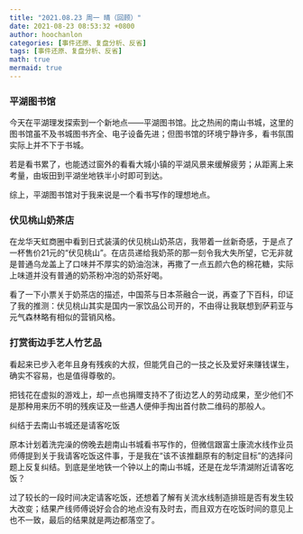 ```yaml
---
title: "2021.08.23 周一 晴（回顾）"
date: 2021-08-23 08:53:32 +0800
author: hoochanlon
categories: [事件还原、复盘分析、反省]
tags: [事件还原、复盘分析、反省]
math: true
mermaid: true
---
```

### 平湖图书馆

今天在平湖理发探索到一个新地点——平湖图书馆。比之热闹的南山书城，这里的图书馆虽不及书城图书齐全、电子设备先进；但图书馆的环境宁静许多，看书氛围实际上并不下于书城。

若是看书累了，也能透过窗外的看看大城小镇的平湖风景来缓解疲劳；从距离上来考量，由坂田到平湖坐地铁半小时即可到达。

综上，平湖图书馆对于我来说是一个看书写作的理想地点。

 <!-- more -->

### 伏见桃山奶茶店

在龙华天虹商圈中看到日式装潢的伏见桃山奶茶店，我带着一丝新奇感，于是点了一杯售价21元的“伏见桃山”。在店员递给我奶茶的那一刻令我大失所望，它无非就是普通乌龙盖上了口味并不厚实的奶油泡沫，再撒了一点五颜六色的棉花糖，实际上味道并没有普通的奶茶粉冲泡的奶茶好喝。

看了一下小票关于奶茶店的描述，中国茶与日本茶融合一说，再查了下百科，印证了我的推测：伏见桃山其实是国内一家饮品公司开的，不由得让我联想到萨莉亚与元气森林略有相似的营销风格。

### 打赏街边手艺人竹艺品

看起来已步入老年且身有残疾的大叔，但能凭自己的一技之长及爱好来赚钱谋生，确实不容易，也是值得尊敬的。

把钱花在虚拟的游戏上，却一点也捐赠支持不了街边艺人的劳动成果，至少他们不是那种用来历不明的残疾证及一些遇人便伸手掏出首付款二维码的那般人。

纠结于去南山书城还是请客吃饭

原本计划着洗完澡的傍晚去趟南山书城看书写作的，但微信跟富士康流水线作业员师傅提到关于我请客吃饭这件事，于是我在“该不该推翻原有的制定目标”的选择问题上反复纠结。到底是坐地铁一个钟以上的南山书城，还是在龙华清湖附近请客吃饭？

过了较长的一段时间决定请客吃饭，还想着了解有关流水线制造排班是否有发生较大改变；结果产线师傅说好会合的地点没有及时去，而且双方在吃饭时间的意见上也不一致，最后的结果就是两边都落空了。
